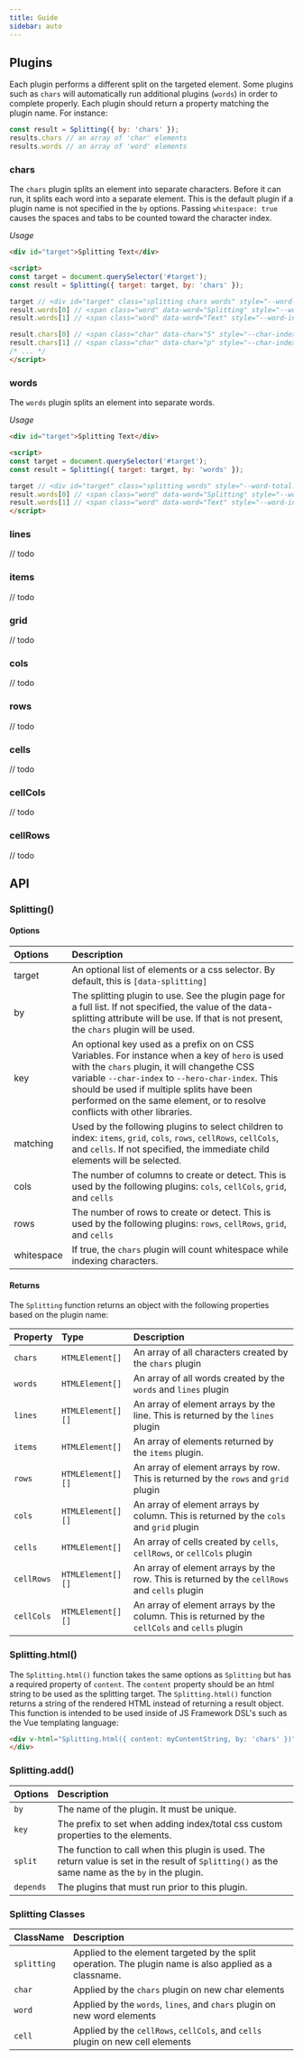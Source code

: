 ```yaml
---
title: Guide
sidebar: auto
---
```


## Plugins

Each plugin performs a different split on the targeted element.  Some plugins such as ```chars``` will automatically run additional plugins (```words```) in order to complete properly.  Each plugin should return a property matching the plugin name.  For instance:

```js
const result = Splitting({ by: 'chars' });
results.chars // an array of 'char' elements
results.words // an array of 'word' elements
```

### chars

The ```chars``` plugin splits an element into separate characters.  Before it can run, it splits each word into a separate element.  This is the default plugin if a plugin name is not specified in the ```by``` options.  Passing ```whitespace: true``` causes the spaces and tabs to be counted toward the character index.

*Usage*

```html
<div id="target">Splitting Text</div>

<script>
const target = document.querySelector('#target');
const result = Splitting({ target: target, by: 'chars' });

target // <div id="target" class="splitting chars words" style="--word-total: 2; --char-total: 13">...</div>
result.words[0] // <span class="word" data-word="Splitting" style="--word-index: 0">...</span> 
result.words[1] // <span class="word" data-word="Text" style="--word-index: 1">...</span> 

result.chars[0] // <span class="char" data-char="S" style="--char-index: 0">S</span>
result.chars[1] // <span class="char" data-char="p" style="--char-index: 1">p</span>
/* ... */
</script>
``` 

### words

The ```words``` plugin splits an element into separate words. 

*Usage*

```html
<div id="target">Splitting Text</div>

<script>
const target = document.querySelector('#target');
const result = Splitting({ target: target, by: 'words' });

target // <div id="target" class="splitting words" style="--word-total: 2">...</div>
result.words[0] // <span class="word" data-word="Splitting" style="--word-index: 0">...</span> 
result.words[1] // <span class="word" data-word="Text" style="--word-index: 1">...</span> 
</script>
``` 

### lines

// todo

### items

// todo

### grid

// todo

### cols

// todo

### rows

// todo

### cells

// todo

### cellCols

// todo

### cellRows

// todo

## API

### Splitting()

#### Options

| Options | Description |
| :------ | :---------  |
| target | An optional list of elements or a css selector. By default, this is `[data-splitting]` |
| by | The splitting plugin to use. See the plugin page for a full list.  If not specified, the value of the data-splitting attribute will be use. If that is not present, the ```chars``` plugin will be used. |
| key | An optional key used as a prefix on on CSS Variables. For instance when a key of ```hero``` is used with the ```chars``` plugin, it will changethe CSS variable ```--char-index``` to ```--hero-char-index```. This should be used if multiple splits have been performed on the same element, or to resolve conflicts with other libraries.   |
| matching | Used by the following plugins to select children to index:  ```items```, ```grid```, ```cols```, ```rows```, ```cellRows```, ```cellCols```, and ```cells```. If not specified, the immediate child elements will be selected. |
| cols | The number of columns to create or detect.  This is used by the following plugins: ```cols```, ```cellCols```, ```grid```, and ```cells``` |
| rows | The number of rows to create or detect.  This is used by the following plugins: ```rows```, ```cellRows```, ```grid```, and ```cells``` |
| whitespace | If true, the ```chars``` plugin will count whitespace while indexing characters. |

#### Returns

The ```Splitting``` function returns an object with the following properties based on the plugin name:

| Property | Type        | Description |
| :------ | :---------  | :---------  |
| ```chars``` | ```HTMLElement[]``` | An array of all characters created by the ```chars``` plugin |
| ```words``` | ```HTMLElement[]``` | An array of all words created by the ```words``` and ```lines``` plugin |
| ```lines``` | ```HTMLElement[][]``` | An array of element arrays by the line.  This is returned by the ```lines``` plugin |
| ```items``` | ```HTMLElement[]``` | An array of elements returned by the ```items``` plugin. |
| ```rows``` | ```HTMLElement[][]``` | An array of element arrays by row.  This is returned by the ```rows``` and ```grid``` plugin |
| ```cols``` | ```HTMLElement[][]``` | An array of element arrays by column.  This is returned by the ```cols``` and ```grid``` plugin |
| ```cells``` | ```HTMLElement[]``` | An array of cells created by ```cells```, ```cellRows```, or ```cellCols``` plugin |
| ```cellRows``` | ```HTMLElement[][]``` | An array of element arrays by the row.  This is returned by the ```cellRows``` and ```cells``` plugin |
| ```cellCols``` | ```HTMLElement[][]``` | An array of element arrays by the column.  This is returned by the ```cellCols``` and ```cells``` plugin |

### Splitting.html()

The ```Splitting.html()``` function takes the same options as ```Splitting``` but has a required property of ```content```.  The ```content``` property should be an html string to be used as the splitting target.  The ```Splitting.html()``` function returns a string of the rendered HTML instead of returning a result object.  This function is intended to be used inside of JS Framework DSL's such as the Vue templating language:

```html
<div v-html="Splitting.html({ content: myContentString, by: 'chars' })">
</div>
```

### Splitting.add()

| Options | Description |
| :------ | :---------  | 
| ```by``` | The name of the plugin.  It must be unique. |
| ```key``` | The prefix to set when adding index/total css custom properties to the elements. |
| ```split``` | The function to call when this plugin is used.  The return value is set in the result of ```Splitting()``` as the same name as the ```by``` in the plugin. |
| ```depends``` | The plugins that must run prior to this plugin. |

### Splitting Classes

| ClassName | Description |
| :---------| :---------- |
| ```splitting``` | Applied to the element targeted by the split operation.  The plugin name is also applied as a classname. |
| ```char``` | Applied by the ```chars``` plugin on new char elements |
| ```word``` | Applied by the ```words```, ```lines```, and ```chars``` plugin on new word elements |
| ```cell``` | Applied by the ```cellRows```, ```cellCols```, and ```cells``` plugin on new cell elements |
 
